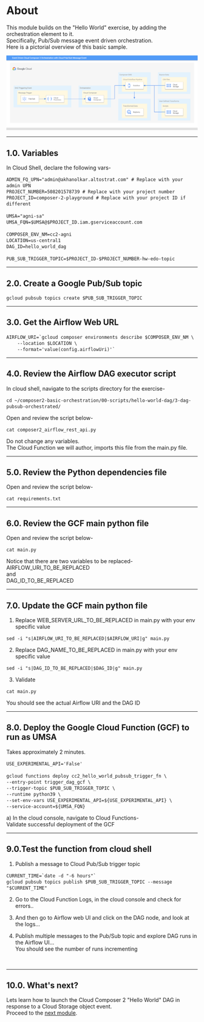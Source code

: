 # About

This module builds on the "Hello World" exercise, by adding the orchestration element to it.<br>
Specifically, Pub/Sub message event driven orchestration.<br>
Here is a pictorial overview of this basic sample.

![PubSub](09-images/Composer2-PubSub-EDO.png)

<hr>

## 1.0. Variables

In Cloud Shell, declare the following vars-
```
ADMIN_FQ_UPN="admin@akhanolkar.altostrat.com" # Replace with your admin UPN
PROJECT_NUMBER=508201578739 # Replace with your project number
PROJECT_ID=composer-2-playground # Replace with your project ID if different

UMSA="agni-sa"
UMSA_FQN=$UMSA@$PROJECT_ID.iam.gserviceaccount.com

COMPOSER_ENV_NM=cc2-agni
LOCATION=us-central1
DAG_ID=hello_world_dag

PUB_SUB_TRIGGER_TOPIC=$PROJECT_ID-$PROJECT_NUMBER-hw-edo-topic
```

<hr>

## 2.0. Create a Google Pub/Sub topic

```
gcloud pubsub topics create $PUB_SUB_TRIGGER_TOPIC
```

<hr>

## 3.0. Get the Airflow Web URL

```
AIRFLOW_URI=`gcloud composer environments describe $COMPOSER_ENV_NM \
    --location $LOCATION \
    --format='value(config.airflowUri)'`
```

<hr>

## 4.0. Review the Airflow DAG executor script

In cloud shell, navigate to the scripts directory for the exercise-
```
cd ~/composer2-basic-orchestration/00-scripts/hello-world-dag/3-dag-pubsub-orchestrated/
```

Open and review the script below-
```
cat composer2_airflow_rest_api.py
```

Do not change any variables.<br>
The Cloud Function we will author, imports this file from the main.py file.

<hr>

## 5.0. Review the Python dependencies file

Open and review the script below-
```
cat requirements.txt
```

<hr>

## 6.0. Review the GCF main python file

Open and review the script below-
```
cat main.py
```

Notice that there are two variables to be replaced-<br>
AIRFLOW_URI_TO_BE_REPLACED<br>
and<br>
DAG_ID_TO_BE_REPLACED<br>

<hr>

## 7.0. Update the GCF main python file

1. Replace WEB_SERVER_URL_TO_BE_REPLACED in main.py with your env specific value

```
sed -i "s|AIRFLOW_URI_TO_BE_REPLACED|$AIRFLOW_URI|g" main.py
```

2. Replace DAG_NAME_TO_BE_REPLACED in main.py with your env specific value
```
sed -i "s|DAG_ID_TO_BE_REPLACED|$DAG_ID|g" main.py
```

3. Validate
```
cat main.py
```

You should see the actual Airflow URI and the DAG ID

<hr>

## 8.0. Deploy the Google Cloud Function (GCF) to run as UMSA

Takes approximately 2 minutes.

```
USE_EXPERIMENTAL_API='False'

gcloud functions deploy cc2_hello_world_pubsub_trigger_fn \
--entry-point trigger_dag_gcf \
--trigger-topic $PUB_SUB_TRIGGER_TOPIC \
--runtime python39 \
--set-env-vars USE_EXPERIMENTAL_API=${USE_EXPERIMENTAL_API} \
--service-account=${UMSA_FQN}
```

a) In the cloud console, navigate to Cloud Functions-
<br>
Validate successful deployment of the GCF

<hr>

## 9.0.Test the function from cloud shell

1. Publish a message to Cloud Pub/Sub trigger topic
```
CURRENT_TIME=`date -d "-6 hours"`
gcloud pubsub topics publish $PUB_SUB_TRIGGER_TOPIC --message "$CURRENT_TIME"
```

2. Go to the Cloud Function Logs, in the cloud console and check for errors..<br>


3. And then go to Airflow web UI and click on the DAG node, and look at the logs...<br>


4. Publish multiple messages to the Pub/Sub topic and explore DAG runs in the Airflow UI...<br>
You should see the number of runs incrementing
<br>

<hr>

## 10.0. What's next?

Lets learn how to launch the Cloud Composer 2 "Hello World" DAG in response to a Cloud Storage object event.<br>
Proceed to the [next module](06-edo-gcs-event.md).
